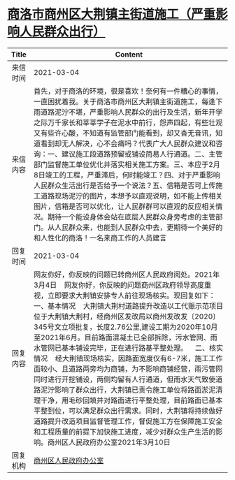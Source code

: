 # <a href="http://www.shangluo.gov.cn/zmhd/ldxxxx.jsp?urltype=leadermail.LeaderMailContentUrl&wbtreeid=1112&leadermailid=6986">商洛市商州区大荆镇主街道施工（严重影响人民群众出行）</a>
|Title|Content|
|:---:|---|
|来信时间|2021-03-04|
|来信内容|首先，对于商洛的环境，很是喜欢！奈何有一件糟心的事情，一直困扰着我。关于商洛市商州区大荆镇主街道施工，每逢下雨道路泥泞不堪，严重影响人民群众的出行及生活，新年开学之际万千家长和莘莘学子在泥水中前行，怨声四起，有些壮观又有些许心酸，不知道有监管部门能看到，却又杳无音讯，知道看到却无人解决，心不会痛吗？代表广大人民群众建议和咨询：一、建议施工段道路预留或铺设简易人行通道。二、主管部门监督施工单位优化并落实相关施工方案。三、本应于2月8日竣工的工程，严重滞后，何时能竣工？四、对于严重影响人民群众生活出行是否给予一个说法？五、信箱是否可上传施工道路现场泥泞的图片，本想予以直观说明，如不能上传相关图片，信箱是否可以优化，让人民群群可以直观的反应相关情况。期待一个能设身体会站在底层人民群众身旁考虑的主管部门。从人民群众来，也能到人民群众中去，更期待一个美好的和人性化的商洛！一名来商工作的人员建言|
|回复时间|2021-03-04|
|回复内容|网友你好，你反映的问题已转商州区人民政府阅处。2021年3月4日    网友你好，你反映的问题商州区政府领导高度重视，立即要求大荆镇安排专人前往现场核实。现回复如下：    一、基本情况    大荆镇大荆村道路提升改造以工代赈示范项目位于大荆镇大荆村，经商州区发改局以商州发改发〔2020〕345号文立项批复，长度2.76公里,建设工期为2020年10月至2021年6月。目前路面混凝土已全部拆除，污水管网、雨水管网已基本铺设完毕，正在进行路基平整处理。    二、核实情况    经大荆镇现场核实，因路面宽度仅有6-7米，施工工作面较小、且道路两旁均为商铺，为不影响商铺经营，雨污管网同时进行开挖铺设，两侧均留有人行通道，但雨水天气致使道路泥泞影响了群众出行，大荆镇已责令施工单位将路面淤泥清理干净，用毛砂回填并对路面进行平整处理，目前路面已基本平整到位，可以满足群众出行需求。同时，大荆镇将持续做好道路提升改造项目监督管理工作，督促施工方在保障施工安全和工程质量的前提下加快施工进度，减少对群众生产生活的影响。商州区人民政府办公室2021年3月10日|
|回复机构|<a href="../../categories/agencies/商州区人民政府办公室.md">商州区人民政府办公室</a>|
